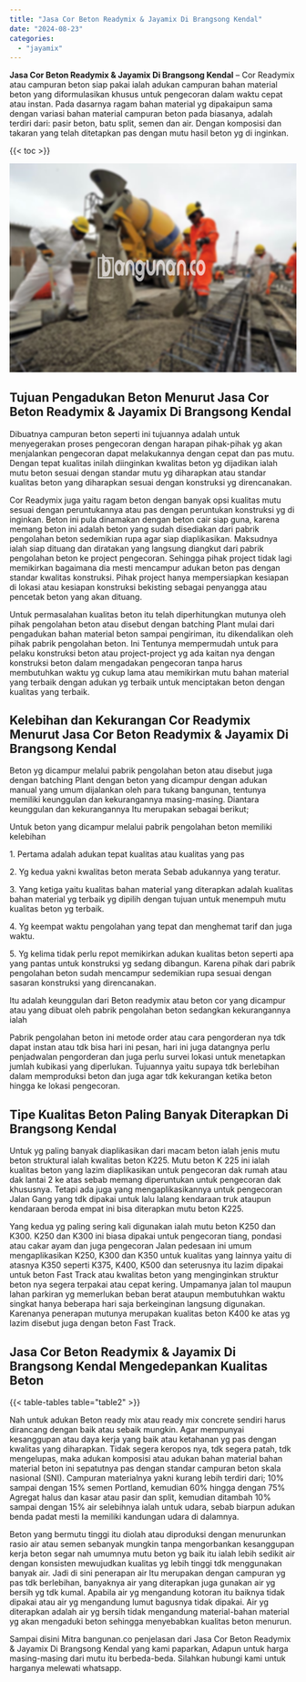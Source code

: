 ```yaml
---
title: "Jasa Cor Beton Readymix & Jayamix Di Brangsong Kendal"
date: "2024-08-23"
categories: 
  - "jayamix"
---
```


**Jasa Cor Beton Readymix & Jayamix Di Brangsong Kendal** – Cor Readymix atau campuran beton siap pakai ialah adukan campuran bahan material beton yang diformulasikan khusus untuk pengecoran dalam waktu cepat atau instan. Pada dasarnya ragam bahan material yg dipakaipun sama dengan variasi bahan material campuran beton pada biasanya, adalah terdiri dari: pasir beton, batu split, semen dan air. Dengan komposisi dan takaran yang telah ditetapkan pas dengan mutu hasil beton yg di inginkan.

{{< toc >}}

![Jasa Cor Beton Readymix & Jayamix Di Brangsong Kendal](/images/jasa-cor-readymix-30.png)

## Tujuan Pengadukan Beton Menurut Jasa Cor Beton Readymix & Jayamix Di Brangsong Kendal

Dibuatnya campuran beton seperti ini tujuannya adalah untuk menyegerakan proses pengecoran dengan harapan pihak-pihak yg akan menjalankan pengecoran dapat melakukannya dengan cepat dan pas mutu. Dengan tepat kualitas inilah diinginkan kwalitas beton yg dijadikan ialah mutu beton sesuai dengan standar mutu yg diharapkan atau standar kualitas beton yang diharapkan sesuai dengan konstruksi yg direncanakan.

Cor Readymix juga yaitu ragam beton dengan banyak opsi kualitas mutu sesuai dengan peruntukannya atau pas dengan peruntukan konstruksi yg di inginkan. Beton ini pula dinamakan dengan beton cair siap guna, karena memang beton ini adalah beton yang sudah disediakan dari pabrik pengolahan beton sedemikian rupa agar siap diaplikasikan. Maksudnya ialah siap dituang dan diratakan yang langsung diangkut dari pabrik pengolahan beton ke project pengecoran. Sehingga pihak project tidak lagi memikirkan bagaimana dia mesti mencampur adukan beton pas dengan standar kwalitas konstruksi. Pihak project hanya mempersiapkan kesiapan di lokasi atau kesiapan konstruksi bekisting sebagai penyangga atau pencetak beton yang akan dituang.

Untuk permasalahan kualitas beton itu telah diperhitungkan mutunya oleh pihak pengolahan beton atau disebut dengan batching Plant mulai dari pengadukan bahan material beton sampai pengiriman, itu dikendalikan oleh pihak pabrik pengolahan beton. Ini Tentunya mempermudah untuk para pelaku konstruksi beton atau project-project yg ada kaitan nya dengan konstruksi beton dalam mengadakan pengecoran tanpa harus membutuhkan waktu yg cukup lama atau memikirkan mutu bahan material yang terbaik dengan adukan yg terbaik untuk menciptakan beton dengan kualitas yang terbaik.

## Kelebihan dan Kekurangan Cor Readymix Menurut Jasa Cor Beton Readymix & Jayamix Di Brangsong Kendal

Beton yg dicampur melalui pabrik pengolahan beton atau disebut juga dengan batching Plant dengan beton yang dicampur dengan adukan manual yang umum dijalankan oleh para tukang bangunan, tentunya memiliki keunggulan dan kekurangannya masing-masing. Diantara keunggulan dan kekurangannya Itu merupakan sebagai berikut;

Untuk beton yang dicampur melalui pabrik pengolahan beton memiliki kelebihan

1\. Pertama adalah adukan tepat kualitas atau kualitas yang pas

2\. Yg kedua yakni kwalitas beton merata Sebab adukannya yang teratur.

3\. Yang ketiga yaitu kualitas bahan material yang diterapkan adalah kualitas bahan material yg terbaik yg dipilih dengan tujuan untuk menempuh mutu kualitas beton yg terbaik.

4\. Yg keempat waktu pengolahan yang tepat dan menghemat tarif dan juga waktu.

5\. Yg kelima tidak perlu repot memikirkan adukan kualitas beton seperti apa yang pantas untuk konstruksi yg sedang dibangun. Karena pihak dari pabrik pengolahan beton sudah mencampur sedemikian rupa sesuai dengan sasaran konstruksi yang direncanakan.

Itu adalah keunggulan dari Beton readymix atau beton cor yang dicampur atau yang dibuat oleh pabrik pengolahan beton sedangkan kekurangannya ialah

Pabrik pengolahan beton ini metode order atau cara pengorderan nya tdk dapat instan atau tdk bisa hari ini pesan, hari ini juga datangnya perlu penjadwalan pengorderan dan juga perlu survei lokasi untuk menetapkan jumlah kubikasi yang diperlukan. Tujuannya yaitu supaya tdk berlebihan dalam memproduksi beton dan juga agar tdk kekurangan ketika beton hingga ke lokasi pengecoran.

## Tipe Kualitas Beton Paling Banyak Diterapkan Di Brangsong Kendal

Untuk yg paling banyak diaplikasikan dari macam beton ialah jenis mutu beton struktural ialah kwalitas beton K225. Mutu beton K 225 ini ialah kualitas beton yang lazim diaplikasikan untuk pengecoran dak rumah atau dak lantai 2 ke atas sebab memang diperuntukan untuk pengecoran dak khususnya. Tetapi ada juga yang mengaplikasikannya untuk pengecoran Jalan Gang yang tdk dipakai untuk lalu lalang kendaraan truk ataupun kendaraan beroda empat ini bisa diterapkan mutu beton K225.

Yang kedua yg paling sering kali digunakan ialah mutu beton K250 dan K300. K250 dan K300 ini biasa dipakai untuk pengecoran tiang, pondasi atau cakar ayam dan juga pengecoran Jalan pedesaan ini umum mengaplikasikan K250, K300 dan K350 untuk kualitas yang lainnya yaitu di atasnya K350 seperti K375, K400, K500 dan seterusnya itu lazim dipakai untuk beton Fast Track atau kwalitas beton yang menginginkan struktur beton nya segera terpakai atau cepat kering. Umpamanya jalan tol maupun lahan parkiran yg memerlukan beban berat ataupun membutuhkan waktu singkat hanya beberapa hari saja berkeinginan langsung digunakan. Karenanya penerapan mutunya merupakan kualitas beton K400 ke atas yg lazim disebut juga dengan beton Fast Track.

## Jasa Cor Beton Readymix & Jayamix Di Brangsong Kendal Mengedepankan Kualitas Beton

{{< table-tables table="table2" >}}

Nah untuk adukan Beton ready mix atau ready mix concrete sendiri harus dirancang dengan baik atau sebaik mungkin. Agar mempunyai kesanggupan atau daya kerja yang baik atau ketahanan yg pas dengan kwalitas yang diharapkan. Tidak segera keropos nya, tdk segera patah, tdk mengelupas, maka adukan komposisi atau adukan bahan material bahan material beton ini sepatutnya pas dengan standar campuran beton skala nasional (SNI). Campuran materialnya yakni kurang lebih terdiri dari; 10% sampai dengan 15% semen Portland, kemudian 60% hingga dengan 75% Agregat halus dan kasar atau pasir dan split, kemudian ditambah 10% sampai dengan 15% air selebihnya ialah untuk udara, sebab biarpun adukan benda padat mesti Ia memiliki kandungan udara di dalamnya.

Beton yang bermutu tinggi itu diolah atau diproduksi dengan menurunkan rasio air atau semen sebanyak mungkin tanpa mengorbankan kesanggupan kerja beton segar nah umumnya mutu beton yg baik itu ialah lebih sedikit air dengan konsisten mewujudkan kualitas yg lebih tinggi tdk menggunakan banyak air. Jadi di sini penerapan air Itu merupakan dengan campuran yg pas tdk berlebihan, banyaknya air yang diterapkan juga gunakan air yg bersih yg tdk kumal. Apabila air yg mengandung kotoran itu baiknya tidak dipakai atau air yg mengandung lumut bagusnya tidak dipakai. Air yg diterapkan adalah air yg bersih tidak mengandung material-bahan material yg akan mengaduki beton sehingga menyebabkan kualitas beton menurun.

Sampai disini Mitra bangunan.co penjelasan dari Jasa Cor Beton Readymix & Jayamix Di Brangsong Kendal yang kami paparkan, Adapun untuk harga masing-masing dari mutu itu berbeda-beda. Silahkan hubungi kami untuk harganya melewati whatsapp.
